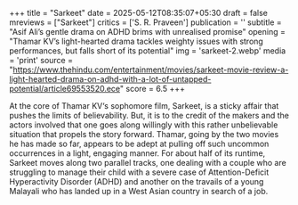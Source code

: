 +++
title = "Sarkeet"
date = 2025-05-12T08:35:07+05:30
draft = false
mreviews = ["Sarkeet"]
critics = ['S. R. Praveen']
publication = ''
subtitle = "Asif Ali’s gentle drama on ADHD brims with unrealised promise"
opening = "Thamar KV’s light-hearted drama tackles weighty issues with strong performances, but falls short of its potential"
img = 'sarkeet-2.webp'
media = 'print'
source = "https://www.thehindu.com/entertainment/movies/sarkeet-movie-review-a-light-hearted-drama-on-adhd-with-a-lot-of-untapped-potential/article69553520.ece"
score = 6.5
+++

At the core of Thamar KV‘s sophomore film, Sarkeet, is a sticky affair that pushes the limits of believability. But, it is to the credit of the makers and the actors involved that one goes along willingly with this rather unbelievable situation that propels the story forward. Thamar, going by the two movies he has made so far, appears to be adept at pulling off such uncommon occurrences in a light, engaging manner. For about half of its runtime, Sarkeet moves along two parallel tracks, one dealing with a couple who are struggling to manage their child with a severe case of Attention-Deficit Hyperactivity Disorder (ADHD) and another on the travails of a young Malayali who has landed up in a West Asian country in search of a job.
